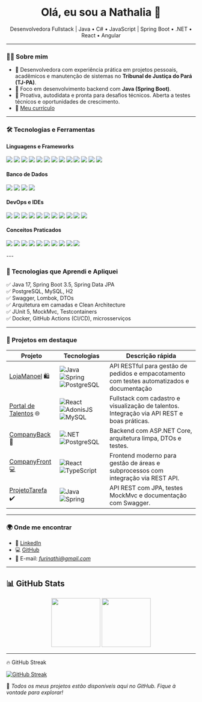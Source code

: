<h1 align="center">Olá, eu sou a Nathalia 👋</h1>

<p align="center">
  Desenvolvedora Fullstack | Java • C# • JavaScript | Spring Boot • .NET • React • Angular
</p>

---

### 👩‍💻 Sobre mim

- 💼 Desenvolvedora com experiência prática em projetos pessoais, acadêmicos e manutenção de sistemas no **Tribunal de Justiça do Pará (TJ-PA)**.
- 🚀 Foco em desenvolvimento backend com **Java (Spring Boot)**.
- 🎯 Proativa, autodidata e pronta para desafios técnicos. Aberta a testes técnicos e oportunidades de crescimento.
- 📄 [Meu currículo](https://drive.google.com/file/d/1zrn1HDmsanMbOjql1x8_14zwww6A4jeh/view?usp=sharing)

---

### 🛠️ Tecnologias e Ferramentas

#### Linguagens e Frameworks
<p>
  <img src="https://img.shields.io/badge/Java-ED8B00?style=for-the-badge&logo=java&logoColor=white" />
  <img src="https://img.shields.io/badge/C%23-239120?style=for-the-badge&logo=c-sharp&logoColor=white" />
  <img src="https://img.shields.io/badge/JavaScript-F7DF1E?style=for-the-badge&logo=javascript&logoColor=black" />
  <img src="https://img.shields.io/badge/TypeScript-3178C6?style=for-the-badge&logo=typescript&logoColor=white" />
  <img src="https://img.shields.io/badge/HTML5-E34F26?style=for-the-badge&logo=html5&logoColor=white" />
  <img src="https://img.shields.io/badge/CSS3-1572B6?style=for-the-badge&logo=css3&logoColor=white" />
  <img src="https://img.shields.io/badge/Spring-6DB33F?style=for-the-badge&logo=spring&logoColor=white" />
  <img src="https://img.shields.io/badge/Hibernate-59666C?style=for-the-badge&logo=hibernate&logoColor=white" />  
  <img src="https://img.shields.io/badge/.NET-512BD4?style=for-the-badge&logo=dotnet&logoColor=white" />
  <img src="https://img.shields.io/badge/Bootstrap-7952B3?style=for-the-badge&logo=bootstrap&logoColor=white" />
  <img src="https://img.shields.io/badge/React-61DAFB?style=for-the-badge&logo=react&logoColor=black" />
  <img src="https://img.shields.io/badge/Angular-DD0031?style=for-the-badge&logo=angular&logoColor=white" />
  <img src="https://img.shields.io/badge/Vue.js-4FC08D?style=for-the-badge&logo=vue.js&logoColor=white" />
</p>

#### Banco de Dados
<p>
  <img src="https://img.shields.io/badge/PostgreSQL-4169E1?style=for-the-badge&logo=postgresql&logoColor=white" />
  <img src="https://img.shields.io/badge/MySQL-4479A1?style=for-the-badge&logo=mysql&logoColor=white" />
  <img src="https://img.shields.io/badge/H2-1a73e8?style=for-the-badge&logo=h2&logoColor=white" />
  <img src="https://img.shields.io/badge/SQL-003B57?style=for-the-badge&logo=sqlite&logoColor=white" />
</p>

#### DevOps e IDEs
<p>
  <img src="https://img.shields.io/badge/Docker-2496ED?style=for-the-badge&logo=docker&logoColor=white" />
  <img src="https://img.shields.io/badge/Git-F05032?style=for-the-badge&logo=git&logoColor=white" />
  <img src="https://img.shields.io/badge/GitHub-181717?style=for-the-badge&logo=github&logoColor=white" />
  <img src="https://img.shields.io/badge/GitLab-FC6D26?style=for-the-badge&logo=gitlab&logoColor=white" />
  <img src="https://img.shields.io/badge/Postman-FF6C37?style=for-the-badge&logo=postman&logoColor=white" />
  <img src="https://img.shields.io/badge/VS%20Code-007ACC?style=for-the-badge&logo=visual-studio-code&logoColor=white" />
  <img src="https://img.shields.io/badge/IntelliJ-000000?style=for-the-badge&logo=intellij-idea&logoColor=white" />
  <img src="https://img.shields.io/badge/Eclipse-2C2255?style=for-the-badge&logo=eclipse&logoColor=white" />
  <img src="https://img.shields.io/badge/Visual%20Studio-5C2D91?style=for-the-badge&logo=visual-studio&logoColor=white" />
  <img src="https://img.shields.io/badge/OpenShift-EE0000?style=for-the-badge&logo=redhatopenshift&logoColor=white" />
  <img src="https://img.shields.io/badge/Swagger-85EA2D?style=for-the-badge&logo=swagger&logoColor=black" />
</p>

#### Conceitos Praticados

<p>
  <img src="https://img.shields.io/badge/REST%20APIs-FF6F00?style=for-the-badge&logo=rest&logoColor=white" />
  <img src="https://img.shields.io/badge/CRUD-4CAF50?style=for-the-badge&logo=data&logoColor=white" />
  <img src="https://img.shields.io/badge/MVC-795548?style=for-the-badge&logo=model-view-controller&logoColor=white" />
  <img src="https://img.shields.io/badge/POO-607D8B?style=for-the-badge&logo=java&logoColor=white" />
  <img src="https://img.shields.io/badge/JWT-000000?style=for-the-badge&logo=jsonwebtokens&logoColor=white" />
  <img src="https://img.shields.io/badge/Testes%20(JUnit)-25A162?style=for-the-badge&logo=junit5&logoColor=white" />
  <img src="https://img.shields.io/badge/Mockito-CA2134?style=for-the-badge&logo=java&logoColor=white" />
  <img src="https://img.shields.io/badge/Maven-C71A36?style=for-the-badge&logo=apachemaven&logoColor=white" />
  <img src="https://img.shields.io/badge/Lombok-EA4C10?style=for-the-badge&logo=java&logoColor=white" />
  <img src="https://img.shields.io/badge/MapStruct-6DB33F?style=for-the-badge&logo=java&logoColor=white" />
</p>
---

### 🚀 Tecnologias que Aprendi e Apliquei

✅ Java 17, Spring Boot 3.5, Spring Data JPA  
✅ PostgreSQL, MySQL, H2  
✅ Swagger, Lombok, DTOs  
✅ Arquitetura em camadas e Clean Architecture  
✅ JUnit 5, MockMvc, Testcontainers  
✅ Docker, GitHub Actions (CI/CD), microsserviços

---

### 📌 Projetos em destaque

| Projeto                | Tecnologias                                                                                     | Descrição rápida                                                                                  |
|------------------------|--------------------------------------------------------------------------------------------------|----------------------------------------------------------------------------------------------------|
| [LojaManoel](https://github.com/nathiz/lojaManoel) 🛍️ | ![Java](https://img.shields.io/badge/-Java-blue) ![Spring](https://img.shields.io/badge/-Spring-green) ![PostgreSQL](https://img.shields.io/badge/-PostgreSQL-blue) | API RESTful para gestão de pedidos e empacotamento com testes automatizados e documentação |
| [Portal de Talentos](https://github.com/nathiz/portal-de-talentos) 🌐 | ![React](https://img.shields.io/badge/-React-blue) ![AdonisJS](https://img.shields.io/badge/-AdonisJS-purple) ![MySQL](https://img.shields.io/badge/-MySQL-blue) | Fullstack com cadastro e visualização de talentos. Integração via API REST e boas práticas. |
| [CompanyBack](https://github.com/nathiz/CompanyBack) 🏢 | ![.NET](https://img.shields.io/badge/-.NET-purple) ![PostgreSQL](https://img.shields.io/badge/-PostgreSQL-blue) | Backend com ASP.NET Core, arquitetura limpa, DTOs e testes.                                      |
| [CompanyFront](https://github.com/nathiz/CompanyFront) 💻 | ![React](https://img.shields.io/badge/-React-blue) ![TypeScript](https://img.shields.io/badge/-TypeScript-blue) | Frontend moderno para gestão de áreas e subprocessos com integração via REST API.             |
| [ProjetoTarefa](https://github.com/nathiz/ProjetoTarefa) ✔️ | ![Java](https://img.shields.io/badge/-Java-blue) ![Spring](https://img.shields.io/badge/-Spring-green) | API REST com JPA, testes MockMvc e documentação com Swagger.                                  |

---

### 🌍 Onde me encontrar

- 💼 [LinkedIn](https://www.linkedin.com/in/nathalia-furigo/)
- 💻 [GitHub](https://github.com/nathiz)
- 📧 E-mail: *furinathi@gmail.com*

---

## 📊 GitHub Stats

<div align="center">
  <img height="130em" src="https://github-readme-stats.vercel.app/api?username=nathiz&show_icons=true&theme=midnight-purple&include_all_commits=true&count_private=true"/>
  <img height="130em" src="https://github-readme-stats.vercel.app/api/top-langs/?username=nathiz&layout=compact&langs_count=16&theme=midnight-purple"/>
</div>

---

🔥 GitHub Streak

[![GitHub Streak](https://streak-stats.demolab.com/?user=nathiz&theme=midnight-purple&background=000&border=8300ff&dates=FFF)](https://git.io/streak-stats)

📌 *Todos os meus projetos estão disponíveis aqui no GitHub. Fique à vontade para explorar!*
